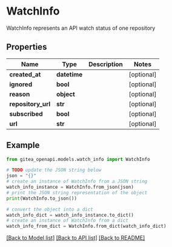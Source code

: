 # WatchInfo

WatchInfo represents an API watch status of one repository

## Properties

Name | Type | Description | Notes
------------ | ------------- | ------------- | -------------
**created_at** | **datetime** |  | [optional] 
**ignored** | **bool** |  | [optional] 
**reason** | **object** |  | [optional] 
**repository_url** | **str** |  | [optional] 
**subscribed** | **bool** |  | [optional] 
**url** | **str** |  | [optional] 

## Example

```python
from gitea_openapi.models.watch_info import WatchInfo

# TODO update the JSON string below
json = "{}"
# create an instance of WatchInfo from a JSON string
watch_info_instance = WatchInfo.from_json(json)
# print the JSON string representation of the object
print(WatchInfo.to_json())

# convert the object into a dict
watch_info_dict = watch_info_instance.to_dict()
# create an instance of WatchInfo from a dict
watch_info_from_dict = WatchInfo.from_dict(watch_info_dict)
```
[[Back to Model list]](../README.md#documentation-for-models) [[Back to API list]](../README.md#documentation-for-api-endpoints) [[Back to README]](../README.md)


